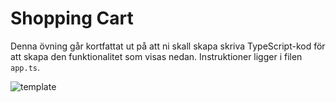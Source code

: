 # Shopping Cart
Denna övning går kortfattat ut på att ni skall skapa skriva TypeScript-kod för att skapa den funktionalitet som visas nedan. Instruktioner ligger i filen ```app.ts```.

![template](./shopping-cart-example.gif)